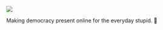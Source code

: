 ![](https://user-images.githubusercontent.com/2003998/30939673-86729a10-a3de-11e7-9db2-c0f50f67f1ea.png)

Making democracy present online for the everyday stupid. 🙊 
